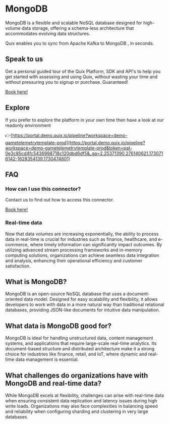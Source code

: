 <!-- START MARKDOWN -->
<!--[tech-name]-->
# MongoDB

<!--[ai-blurb-about-tech]-->
MongoDB is a flexible and scalable NoSQL database designed for high-volume data storage, offering a schema-less architecture that accommodates evolving data structures.

Quix enables you to sync from Apache Kafka <span id="to_or_from">to</span> <span id="techname">MongoDB</span> , in seconds.

## Speak to us

Get a personal guided tour of the Quix Platform, SDK and API's to help you get started with assessing and using Quix, without wasting your time and without pressuring you to signup or purchase. Guaranteed!

[Book here!](https://share.hsforms.com/1iW0TmZzKQMChk0lxd_tGiw4yjw2?__hstc=175542013.19c333c2ae8002be5fbc6a17a447e442.1730474801833.1730474801833.1730716142494.2&__hssc=175542013.2.1730716142494&__hsfp=3927774151)

## Explore

If you prefer to explore the platform in your own time then have a look at our readonly environment

👉[https://portal.demo.quix.io/pipeline?workspace=demo-gametelemetrytemplate-prod](https://portal.demo.quix.io/pipeline?workspace=demo-gametelemetrytemplate-prod&token=pat-0e3c85cd4fc5436998718c120dbd6df5&_ga=2.25371390.276140621.1730716142-1628354139.1730474801)

## FAQ 

### How can I use this connector?

Contact us to find out how to access this connector.

[Book here!](https://share.hsforms.com/1iW0TmZzKQMChk0lxd_tGiw4yjw2?__hstc=175542013.19c333c2ae8002be5fbc6a17a447e442.1730474801833.1730474801833.1730716142494.2&__hssc=175542013.2.1730716142494&__hsfp=3927774151)

### Real-time data

Now that data volumes are increasing exponentially, the ability to process data in real-time is crucial for industries such as finance, healthcare, and e-commerce, where timely information can significantly impact outcomes. By utilizing advanced stream processing frameworks and in-memory computing solutions, organizations can achieve seamless data integration and analysis, enhancing their operational efficiency and customer satisfaction.

## What is <span id="techname">MongoDB</span>?

<!--[tech-seo-text]-->
MongoDB is an open-source NoSQL database that uses a document-oriented data model. Designed for easy scalability and flexibility, it allows developers to work with data in a more natural way than traditional relational databases, providing JSON-like documents for intuitive data manipulation.

## What data is <span id="techname">MongoDB</span> good for?

<!--[tech-data-seo-text]-->
MongoDB is ideal for handling unstructured data, content management systems, and applications that require large-scale real-time analytics. Its document-based structure and distributed architecture make it a strong choice for industries like finance, retail, and IoT, where dynamic and real-time data management is essential.

## What challenges do organizations have with <span id="techname">MongoDB</span> and real-time data?

<!--[tech-challenges-seo-text]-->
While MongoDB excels at flexibility, challenges can arise with real-time data when ensuring consistent data replication and latency issues during high write loads. Organizations may also face complexities in balancing speed and reliability when configuring sharding and clustering in very large databases.
<!-- END MARKDOWN -->